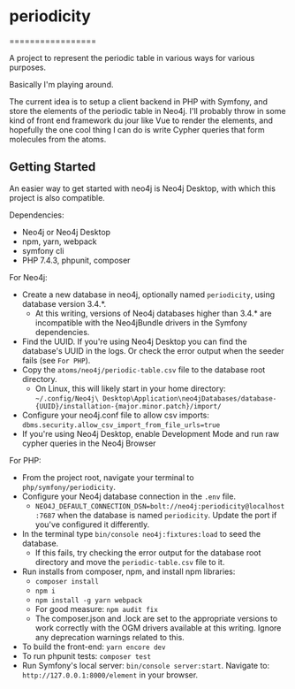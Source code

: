 # periodicity

=================

A project to represent the periodic table in various ways for various purposes.

Basically I'm playing around.

The current idea is to setup a client backend in PHP with Symfony, and store
the elements of the periodic table in Neo4j. I'll probably throw in some kind of
front end framework du jour like Vue to render the elements, and hopefully the
one cool thing I can do is write Cypher queries that form molecules from the
atoms.

## Getting Started

An easier way to get started with neo4j is Neo4j Desktop, with which this project is also compatible.

Dependencies:

- Neo4j or Neo4j Desktop
- npm, yarn, webpack
- symfony cli
- PHP 7.4.3, phpunit, composer

For Neo4j:

- Create a new database in neo4j, optionally named `periodicity`, using database version 3.4.\*.
  - At this writing, versions of Neo4j databases higher than 3.4.\* are incompatible with the Neo4jBundle drivers in the Symfony dependencies.
- Find the UUID. If you're using Neo4j Desktop you can find the database's UUID in the logs. Or check the error output when the seeder fails (see `For PHP`).
- Copy the `atoms/neo4j/periodic-table.csv` file to the database root directory.
  - On Linux, this will likely start in your home directory: `~/.config/Neo4j\ Desktop\Application\neo4jDatabases/database-{UUID}/installation-{major.minor.patch}/import/`
- Configure your neo4j.conf file to allow csv imports: `dbms.security.allow_csv_import_from_file_urls=true`
- If you're using Neo4j Desktop, enable Development Mode and run raw cypher queries in the Neo4j Browser

For PHP:

- From the project root, navigate your terminal to `php/symfony/periodicity`.
- Configure your Neo4j database connection in the `.env` file.
  - `NEO4J_DEFAULT_CONNECTION_DSN=bolt://neo4j:periodicity@localhost:7687` when the database is named `periodicity`. Update the port if you've configured it differently.
- In the terminal type `bin/console neo4j:fixtures:load` to seed the database.
  - If this fails, try checking the error output for the database root directory and move the `periodic-table.csv` file to it.
- Run installs from composer, npm, and install npm libraries:
  - `composer install`
  - `npm i`
  - `npm install -g yarn webpack`
  - For good measure: `npm audit fix`
  - The composer.json and .lock are set to the appropriate versions to work correctly with the OGM drivers available at this writing. Ignore any deprecation warnings related to this.
- To build the front-end: `yarn encore dev`
- To run phpunit tests: `composer test`
- Run Symfony's local server: `bin/console server:start`. Navigate to: `http://127.0.0.1:8000/element` in your browser.
